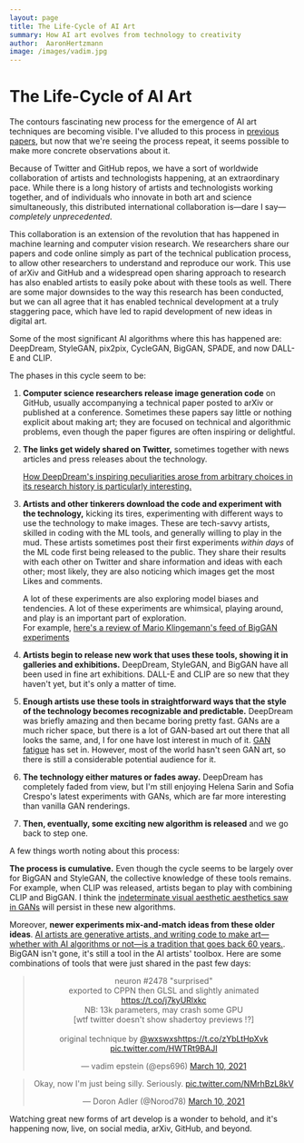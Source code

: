 ```yaml
---
layout: page
title: The Life-Cycle of AI Art
summary: How AI art evolves from technology to creativity
author:  AaronHertzmann
image: /images/vadim.jpg
---
```




# The Life-Cycle of AI Art

The contours fascinating new process for the emergence of AI art techniques are becoming visible. I've alluded to this process in [previous papers](https://cacm.acm.org/magazines/2020/5/244330-computers-do-not-make-art-people-do/fulltext), but now that we're seeing the process repeat, it seems possible to make more concrete observations about it.

Because of Twitter and GitHub repos, we have a sort of worldwide collaboration of artists and technologists happening, at an extraordinary pace. While there is a long history of artists and technologists working together, and of individuals who innovate in both art and science simultaneously, this distributed international collaboration is—dare I say—_completely unprecedented_.

This collaboration is an extension of the revolution that has happened in machine learning and computer vision research.
We researchers share our papers and code online simply as part of the technical publication process, to allow other researchers to understand and reproduce our work.
This use of arXiv and GitHub and a widespread open sharing approach to research has also enabled artists to easily poke about with these tools as well.  There are some major downsides to the way this research has been conducted, but we can all agree that it has enabled technical development at a truly staggering pace, which have led to rapid development of new ideas in digital art.

Some of the most significant AI algorithms where this has happened are: DeepDream, StyleGAN, pix2pix, CycleGAN, BigGAN, SPADE, and now DALL-E and CLIP.

The phases in this cycle seem to be:

1. **Computer science researchers release image generation code** on GitHub, usually accompanying a technical paper posted to arXiv or published at a conference.  Sometimes these papers say little or nothing explicit about making art; they are focused on technical and algorithmic problems, even though the paper figures are often inspiring or delightful.

2. **The links get widely shared on Twitter,** sometimes together with news articles and press releases about the technology.

    [How DeepDream's inspiring peculiarities arose from arbitrary choices in its research history is particularly interesting.](/2020/12/29/deepdream.html)

3. **Artists and other tinkerers download the code and experiment with the technology,** kicking its tires, experimenting with different ways to use the technology to make images.  These are tech-savvy artists, skilled in coding with the ML tools, and generally willing to play in the mud. These artists sometimes post their first experiments _within days_ of the ML code first being released to the public.  They share their results with each other on Twitter and share information and ideas with each other; most likely, they are also noticing which images get the most Likes and comments.     


   A lot of these experiments are also exploring model biases and tendencies.   A lot of these experiments are whimsical, playing around, and play is an important part of exploration.  
  For example, [here's a review of Mario Klingemann's feed of BigGAN experiments](https://hyperallergic.com/481969/an-ai-artists-twitter-feed-is-an-art-gallery/)



4. **Artists begin to release new work that uses these tools, showing it in galleries and exhibitions.** DeepDream, StyleGAN, and BigGAN have all been used in fine art exhibitions. DALL-E and CLIP are so new that they haven't yet, but it's only a matter of time.

5. **Enough artists use these tools in straightforward ways that the style of the technology becomes recognizable and predictable.** DeepDream was briefly amazing and then became  boring pretty fast. GANs are a much richer space, but there is a lot of GAN-based art out there that all looks the same, and, I for one have lost interest in much of it. [GAN fatigue](https://www.mitpressjournals.org/doi/abs/10.1162/leon_a_01930) has set in.  However, most of the world hasn't seen GAN art, so there is still a considerable potential audience for it.

6. **The technology either matures or fades away.** 
DeepDream has completely faded from view, but
I'm still enjoying Helena Sarin and Sofia Crespo's latest experiments with GANs, which are far more interesting than vanilla GAN renderings. 


7. **Then, eventually, some exciting new algorithm is released** and we go back to step one.

A few things worth noting about this process:

**The process is cumulative.** Even though the cycle seems to be largely over for BigGAN and StyleGAN, the collective knowledge of these tools remains. For example, when CLIP was released, artists began to play with combining CLIP and BigGAN. I think the [indeterminate visual aesthetic aesthetics saw in GANs](https://www.mitpressjournals.org/doi/abs/10.1162/leon_a_01930) will persist in these new algorithms.

Moreover, **newer experiments mix-and-match ideas from these older ideas**.  [AI artists are generative artists, and writing code to make art—whether with AI algorithms or not—is a tradition that goes back 60 years.](https://www.artnews.com/art-in-america/features/generative-art-tools-flash-processing-neural-networks-1202674657/). BigGAN isn't gone, it's still a tool in the AI artists' toolbox. 
Here are some combinations of tools that were just shared in the past few days:

<center>
<blockquote class="twitter-tweet"><p lang="en" dir="ltr">neuron #2478 &quot;surprised&quot;<br>exported to CPPN then GLSL and slightly animated <a href="https://t.co/j7kyURlxkc">https://t.co/j7kyURlxkc</a><br>NB: 13k parameters, may crash some GPU<br>[wtf twitter doesn&#39;t show shadertoy previews !?]<br><br>original technique by <a href="https://twitter.com/wxswxs?ref_src=twsrc%5Etfw">@wxswxs</a><a href="https://t.co/zYbLtHpXvk">https://t.co/zYbLtHpXvk</a> <a href="https://t.co/HWTRt9BAJI">pic.twitter.com/HWTRt9BAJI</a></p>&mdash; vadim epstein (@eps696) <a href="https://twitter.com/eps696/status/1369460655846264835?ref_src=twsrc%5Etfw">March 10, 2021</a></blockquote> <script async src="https://platform.twitter.com/widgets.js" charset="utf-8"></script>
</center>

<center>
<blockquote class="twitter-tweet"><p lang="en" dir="ltr">Okay, now I&#39;m just being silly. Seriously. <a href="https://t.co/NMrhBzL8kV">pic.twitter.com/NMrhBzL8kV</a></p>&mdash; Doron Adler (@Norod78) <a href="https://twitter.com/Norod78/status/1369546359695630337?ref_src=twsrc%5Etfw">March 10, 2021</a></blockquote> <script async src="https://platform.twitter.com/widgets.js" charset="utf-8"></script>
</center>

Watching great new forms of art develop is a wonder to behold, and it's happening now, live, on social media, arXiv, GitHub, and beyond.